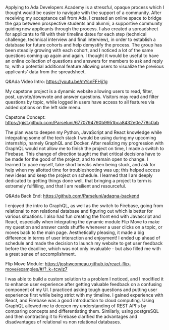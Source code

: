 
Applying to Ada Developers Academy is a stressful, opaque process which I thought would be easier to navigate with the support of a community. After receiving my acceptance call from Ada, I created an online space to bridge the gap between prospective students and alumni, a supportive community guiding new applicants through the process. I also created a spreadsheet for applicants to fill with their timeline dates for each step (technical challenge, technical interview and final interview), in order to establish a database for future cohorts and help demystify the process. The group has been steadily growing with each cohort, and I noticed a lot of the same questions coming up again and again. I thought it would be useful to have an online collection of questions and answers for members to ask and reply to, with a potential additional feature allowing users to visualize the previous applicants' data from the spreadsheet. 

Q&Ada Video Intro:
https://youtu.be/mYcnFFHjj1g 

My capstone project is a dynamic website allowing users to read, filter, post, upvote/downvote and answer questions. Visitors may read and filter questions by topic, while logged in users have access to all features via added options on the left side menu.

Capstone Concept:
https://gist.github.com/Parseluni/6770794790b9951bca8432e0e778c0ab

The plan was to deepen my Python, JavaScript and React knowledge while integrating some of the tech stack I would be using during my upcoming internship, namely GraphQL and Docker. After realizing my progression with GraphQL would not allow me to finish the project on time, I made a switch to Firebase. This change of direction taught me that critical decisions have to be made for the good of the project, and to remain open to change. I learned to pace myself, take short breaks when being stuck, and ask for help when my allotted time for troubleshooting was up; this helped access new ideas and keep the project on schedule. I learned that I am deeply dedicated to getting things done well, that bringing a project to term is extremely fulfilling, and that I am resilient and resourceful.

Q&Ada Back End:
https://github.com/Parseluni/adaqna-backend

I enjoyed the intro to GraphQL, as well as the switch to Firebase, going from relational to non relational database and figuring out which is better for various situations. I also had fun creating the front end with Javascript and React, especially when integrating the dynamic module Flip Move to make my question and answer cards shuffle whenever a user clicks on a topic, or moves back to the main page. Aesthetically pleasing, it made a big difference in terms of user interaction and enjoyment! I ended up ahead of schedule and made the decision to launch my website to get user feedback before the deadline, which was not only invaluable - but also filled me with a great sense of accomplishment. 

Flip Move Module:
https://joshwcomeau.github.io/react-flip-move/examples/#/?_k=tcwiz7

I was able to build a custom solution to a problem I noticed, and I modified it to enhance user experience after getting valuable feedback on a confusing component of my UI. I practiced asking tough questions and putting user experience first while being strict with my timeline. I gained experience with React, and Firebase was a good introduction to cloud computing. Using GraphQL allowed me to deepen my understanding of REST API's by comparing concepts and differentiating them. Similarly, using postgreSQL and then contrasting it to Firebase clarified the advantages and disadvantages of relational vs non relational databases. 


